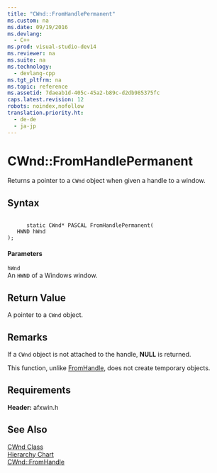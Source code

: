 ```yaml
---
title: "CWnd::FromHandlePermanent"
ms.custom: na
ms.date: 09/19/2016
ms.devlang: 
  - C++
ms.prod: visual-studio-dev14
ms.reviewer: na
ms.suite: na
ms.technology: 
  - devlang-cpp
ms.tgt_pltfrm: na
ms.topic: reference
ms.assetid: 7daeab1d-405c-45a2-b89c-d2db985375fc
caps.latest.revision: 12
robots: noindex,nofollow
translation.priority.ht: 
  - de-de
  - ja-jp
---
```

# CWnd::FromHandlePermanent
Returns a pointer to a `CWnd` object when given a handle to a window.  
  
## Syntax  
  
```  
  
      static CWnd* PASCAL FromHandlePermanent(  
   HWND hWnd   
);  
```  
  
#### Parameters  
 `hWnd`  
 An `HWND` of a Windows window.  
  
## Return Value  
 A pointer to a `CWnd` object.  
  
## Remarks  
 If a `CWnd` object is not attached to the handle, **NULL** is returned.  
  
 This function, unlike [FromHandle](../vs140/CWnd--FromHandle.md), does not create temporary objects.  
  
## Requirements  
 **Header:** afxwin.h  
  
## See Also  
 [CWnd Class](../vs140/CWnd-Class.md)   
 [Hierarchy Chart](../vs140/Hierarchy-Chart.md)   
 [CWnd::FromHandle](../vs140/CWnd--FromHandle.md)